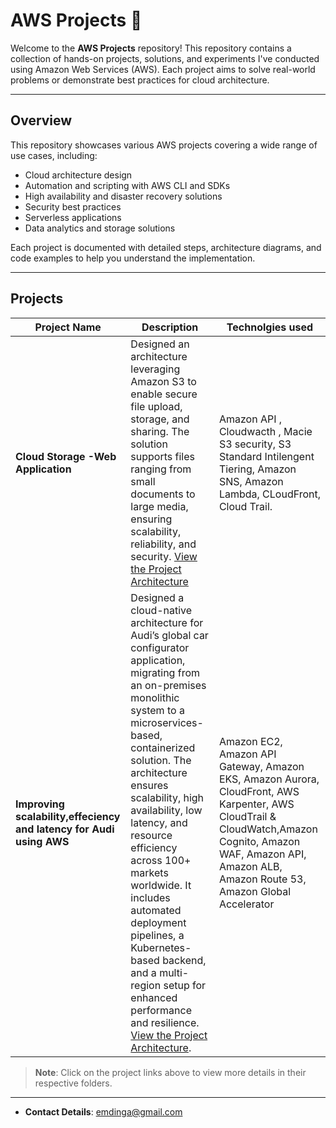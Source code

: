 # AWS Projects 🚀

Welcome to the **AWS Projects** repository! This repository contains a collection of hands-on projects, solutions, and experiments I've conducted using Amazon Web Services (AWS). Each project aims to solve real-world problems or demonstrate best practices for cloud architecture.

---

## Overview

This repository showcases various AWS projects covering a wide range of use cases, including:

- Cloud architecture design
- Automation and scripting with AWS CLI and SDKs
- High availability and disaster recovery solutions
- Security best practices
- Serverless applications
- Data analytics and storage solutions

Each project is documented with detailed steps, architecture diagrams, and code examples to help you understand the implementation.

---

## Projects

| Project Name                         | Description                                     |Technolgies used  |
|--------------------                  |-------------------------------------------------|------------------|
| **Cloud Storage -Web Application**   | Designed an architecture leveraging Amazon S3 to enable secure file upload, storage, and sharing. The solution supports files ranging from small documents to large media, ensuring scalability, reliability, and security. [View the Project Architecture](https://drive.google.com/file/d/19nvkYy2RuR5ZvPjI8h0ZEVS5iA-uKpM6/view?usp=drive_link) | Amazon API , Cloudwacth , Macie S3 security, S3 Standard Intilengent Tiering, Amazon SNS, Amazon Lambda, CLoudFront, Cloud Trail. |
| **Improving scalability,effeciency and latency for Audi using AWS** | Designed a cloud-native architecture for Audi’s global car configurator application, migrating from an on-premises monolithic system to a microservices-based, containerized solution. The architecture ensures scalability, high availability, low latency, and resource efficiency across 100+ markets worldwide. It includes automated deployment pipelines, a Kubernetes-based backend, and a multi-region setup for enhanced performance and resilience. [View the Project Architecture](https://drive.google.com/file/d/14p7BYQaC6jYI0DJMPIVLtMB7Bj3D4vXw/view?usp=sharing). |Amazon EC2, Amazon API Gateway, Amazon EKS, Amazon Aurora, CloudFront, AWS Karpenter, AWS CloudTrail & CloudWatch,Amazon Cognito, Amazon WAF, Amazon API, Amazon ALB, Amazon Route 53, Amazon Global Accelerator|

> **Note**: Click on the project links above to view more details in their respective folders.

---

- **Contact Details**: emdinga@gmail.com 
